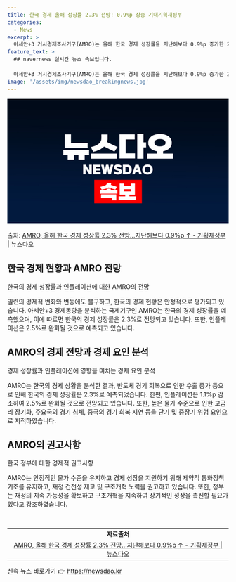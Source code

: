 ```yaml
---
title: 한국 경제 올해 성장률 2.3% 전망! 0.9%p 상승 기대기획재정부
categories:
  - News
excerpt: >
  아세안+3 거시경제조사기구(AMRO)는 올해 한국 경제 성장률을 지난해보다 0.9%p 증가한 2.3%로 전망…
feature_text: >
  ## navernews 실시간 뉴스 속보입니다.

  아세안+3 거시경제조사기구(AMRO)는 올해 한국 경제 성장률을 지난해보다 0.9%p 증가한 2.3%로 전망…
image: '/assets/img/newsdao_breakingnews.jpg'
---
```


![뉴스다오 속보](/assets/img/newsdao_breakingnews.jpg)

<p>출처: <a href="https://newsdao.kr/3670" rel="dofollow">AMRO, 올해 한국 경제 성장률 2.3% 전망…지난해보다 0.9%p ↑ - 기획재정부</a> | 뉴스다오</p>

<h2 data-ke-size="size26">한국 경제 현황과 AMRO 전망</h2>
한국의 경제 성장률과 인플레이션에 대한 AMRO의 전망

일련의 경제적 변화와 변동에도 불구하고, 한국의 경제 현황은 안정적으로 평가되고 있습니다. 아세안+3 경제동향을 분석하는 국제기구인 AMRO는 한국의 경제 성장률을 예측했으며, 이에 따르면 한국의 경제 성장률은 2.3%로 전망되고 있습니다. 또한, 인플레이션은 2.5%로 완화될 것으로 예측되고 있습니다.

<h2 data-ke-size="size26">AMRO의 경제 전망과 경제 요인 분석</h2>
경제 성장률과 인플레이션에 영향을 미치는 경제 요인 분석

AMRO는 한국의 경제 상황을 분석한 결과, 반도체 경기 회복으로 인한 수출 증가 등으로 인해 한국의 경제 성장률은 2.3%로 예측되었습니다. 한편, 인플레이션은 1.1%p 감소하여 2.5%로 완화될 것으로 전망되고 있습니다. 또한, 높은 물가 수준으로 인한 고금리 장기화, 주요국의 경기 침체, 중국의 경기 회복 지연 등을 단기 및 중장기 위험 요인으로 지적하였습니다.

<h2 data-ke-size="size26">AMRO의 권고사항</h2>
한국 정부에 대한 경제적 권고사항

AMRO는 안정적인 물가 수준을 유지하고 경제 성장을 지원하기 위해 제약적 통화정책 기조를 유지하고, 재정 건전성 제고 및 구조개혁 노력을 권고하고 있습니다. 또한, 정부는 재정의 지속 가능성을 확보하고 구조개혁을 지속하여 장기적인 성장을 촉진할 필요가 있다고 강조하였습니다.

<p data-ke-size="size16">&nbsp;</p>

<table>
	<tbody>
		<tr>
			<td style="text-align: center; height: 17px;"><b>자료출처</b></td>
		</tr>
		<tr>
			<td style="text-align: center; height: 17px;"><a href="https://newsdao.kr/3670">AMRO, 올해 한국 경제 성장률 2.3% 전망…지난해보다 0.9%p ↑ - 기획재정부 | 뉴스다오</a></td>
		</tr>
	</tbody>
</table>
 

신속 뉴스 바로가기 👉 <a href="https://newsdao.kr" rel="dofollow">https://newsdao.kr</a>



